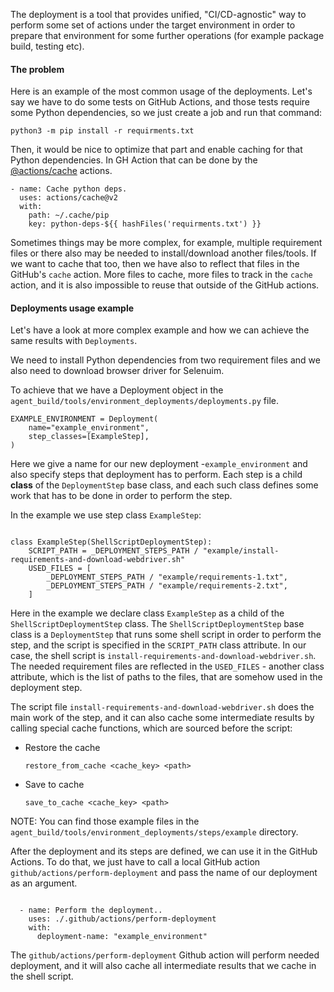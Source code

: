 The deployment is a tool that provides unified, "CI/CD-agnostic" way to perform some set of actions under the target
environment in order to prepare that environment for some further operations (for example package build, testing etc).

#### The problem

Here is an example of the most common usage of the deployments.
Let's say we have to do some tests on GitHub Actions, and those tests require some Python dependencies, so we just 
create a job and run that command:
```
python3 -m pip install -r requirments.txt
```

Then, it would be nice to optimize that part and enable caching for that Python dependencies. In GH Action that can be 
done by the [@actions/cache](https://github.com/actions/cache) actions.

```
- name: Cache python deps.
  uses: actions/cache@v2
  with:
    path: ~/.cache/pip
    key: python-deps-${{ hashFiles('requirments.txt') }}
```

Sometimes things may be more complex, for example, multiple requirement files or there also may be
needed to install/download another files/tools. If we want to cache that too, then we have also to reflect that files
in the GitHub's `cache` action. More files to cache, more files to track in the `cache` action, and it is also impossible
to reuse that outside of the GitHub actions.


#### Deployments usage example
Let's have a look at more complex example and how we can achieve the same results with `Deployments`.

We need to install Python dependencies from two requirement files and we also need to download browser driver for 
Selenuim.

To achieve that we have a Deployment object in the ``agent_build/tools/environment_deployments/deployments.py`` file.

```
EXAMPLE_ENVIRONMENT = Deployment(
    name="example_environment",
    step_classes=[ExampleStep],
)
```

Here we give a name for our new deployment -`example_environment` and also specify steps that deployment has to perform. 
Each step is a child **class** of the `DeploymentStep` base class, and each such class defines some work that has to be 
done in order to perform the step.

In the example we use step class ``ExampleStep``:

``` 

class ExampleStep(ShellScriptDeploymentStep):
    SCRIPT_PATH = _DEPLOYMENT_STEPS_PATH / "example/install-requirements-and-download-webdriver.sh"
    USED_FILES = [
        _DEPLOYMENT_STEPS_PATH / "example/requirements-1.txt",
        _DEPLOYMENT_STEPS_PATH / "example/requirements-2.txt",
    ]
```

Here in the example we declare class `ExampleStep` as a child of the `ShellScriptDeploymentStep`
class. The ``ShellScriptDeploymentStep`` base class is a `DeploymentStep` that runs some shell script in order to perform
the step, and the script is specified in the ``SCRIPT_PATH`` class attribute. In our case, the shell script is 
``install-requirements-and-download-webdriver.sh``. The needed requirement files are reflected in the ``USED_FILES`` -
another class attribute, which is the list of paths to the files, that are somehow used in the deployment step.

The script file ``install-requirements-and-download-webdriver.sh`` does the main work of the step, and it can also cache 
some intermediate results by calling special cache functions, which are sourced before the script:

* Restore the cache
    ```
    restore_from_cache <cache_key> <path>
    ```
* Save to cache 
    ```
    save_to_cache <cache_key> <path>
    ```

NOTE: You can find those example files in the ``agent_build/tools/environment_deployments/steps/example`` directory.

After the deployment and its steps are defined, we can use it in the GitHub Actions.
To do that, we just have to call a local GitHub action `github/actions/perform-deployment`
and pass the name of our deployment as an argument.

```

  - name: Perform the deployment..
    uses: ./.github/actions/perform-deployment
    with:
      deployment-name: "example_environment"
```

The `github/actions/perform-deployment` Github action will perform needed deployment, and it will
also cache all intermediate results that we cache in the shell script.








